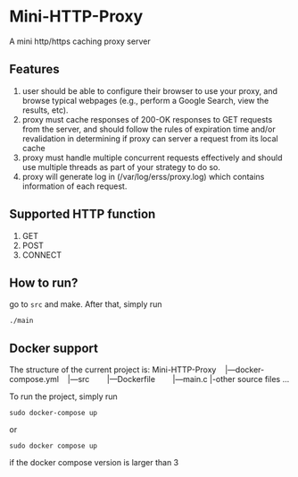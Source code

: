 # Mini-HTTP-Proxy
A mini http/https caching proxy server

## Features
1. user should be able to configure their browser to use your proxy, and browse typical webpages (e.g., perform a Google Search, view the results, etc).
2. proxy must cache responses of 200-OK responses to GET requests from the server, and should follow the rules of expiration time and/or revalidation in determining if proxy can server a request from its local cache
3. proxy must handle multiple concurrent requests effectively and should use multiple threads as part of your strategy to do so.
4. proxy will generate log in (/var/log/erss/proxy.log) which contains information of each request.

## Supported HTTP function
1. GET
2. POST
3. CONNECT

## How to run?
go to `src` and make. After that, simply run
```
./main
```

## Docker support
The structure of the current project is:
Mini-HTTP-Proxy
   |—docker-compose.yml
   |—src
       |—Dockerfile
       |—main.c
       |-other source files ...

To run the project, simply run
```
sudo docker-compose up
```
or
```
sudo docker compose up
```
if the docker compose version is larger than 3
